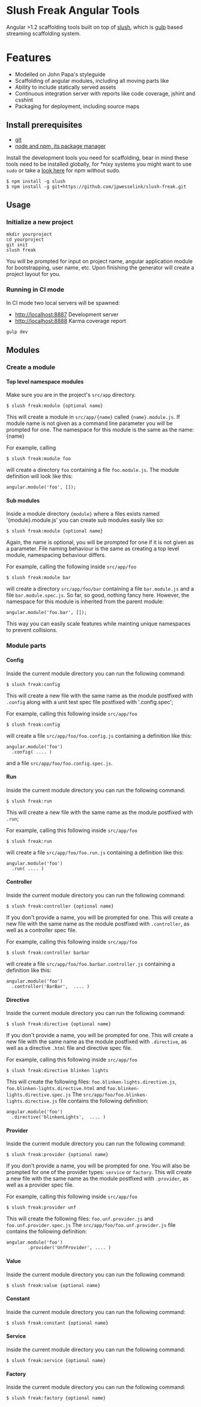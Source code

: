 # Slush Freak Angular Tools

Angular >1.2 scaffolding tools built on top of [slush](http://slushjs.github.io/), which is [gulp](http://gulpjs.com/) based streaming scaffolding system.

# Features

- Modelled on John Papa's styleguide
- Scaffolding of angular modules, including all moving parts like
- Ability to include statically served assets
- Continuous integration server with reports like code coverage, jshint and csshint
- Packaging for deployment, including source maps

## Install prerequisites

- [git](http://git-scm.com/book/en/v2/Getting-Started-Installing-Git)
- [node and npm, its package manager](http://nodejs.org/)


Install the development tools you need for scaffolding, bear in mind these tools need to be installed globally, for *nixy systems you might want to use `sudo` or take a [look here](http://howtonode.org/introduction-to-npm) for npm without sudo.


```
$ npm install -g slush
$ npm install -g git+https://github.com/jpwesselink/slush-freak.git

```

## Usage

### Initialize a new project

```
mkdir yourproject
cd yourproject
git init
slush freak
```

You will be prompted for input on project name, angular application module for bootstrapping, user name, etc. Upon finishing the generator will create a project layout for you.

### Running in CI mode

In CI mode two local servers will be spawned:
- [http://localhost:8887](http://localhost:8887) Development server
- [http://localhost:8888](http://localhost:8888) Karma coverage report


```
gulp dev
```


## Modules

### Create a module

#### Top level namespace modules

Make sure you are in the project's `src/app` directory.

```
$ slush freak:module {optional name}
```

This will create a module in `src/app/{name}` called `{name}.module.js`. If module name is not given as a command line parameter you will be prompted for one.
The namespace for this module is the same as the name: {name}

For example, calling

```
$ slush freak:module foo
```

will create a directory `foo` containing a file `foo.module.js`. The module definition will look like this:
```
angular.module('foo', []);
```


#### Sub modules

Inside a module directory `{module}` where a files exists named '{module}.module.js' you can create sub modules easily like so:

```
$ slush freak:module {optional name}
```


Again, the name is optional, you will be prompted for one if it is not given as a parameter. File naming behaviour is the same as creating a top level module, namespacing behaviour differs.

For example, calling the following inside `src/app/foo`

```
$ slush freak:module bar
```

will create a directory `src/app/foo/bar` containing a file `bar.module.js` and a file `bar.module.spec.js`.
So far, so good, nothing fancy here. However, the namespace for this module is inherited from the parent module:

```
angular.module('foo.bar', []);
```

This way you can easily scale features while mainting unique namespaces to prevent collisions.


### Module parts

#### Config

Inside the current module directory you can run the following command:

```
$ slush freak:config
```

This will create a new file with the same name as the module postfixed with `.config` along with a unit test spec file postfixed with '.config.spec';

For example, calling this following inside `src/app/foo`

```
$ slush freak:config
```

will create a file `src/app/foo/foo.config.js` containing a definition like this:

```
angular.module('foo')
  .config( .... )
```

and a file `src/app/foo/foo.config.spec.js`.


#### Run

Inside the current module directory you can run the following command:

```
$ slush freak:run
```

This will create a new file with the same name as the module postfixed with `.run`;

For example, calling this following inside `src/app/foo`

```
$ slush freak:run
```

will create a file `src/app/foo/foo.run.js` containing a definition like this:

```
angular.module('foo')
  .run( .... )
```

#### Controller

Inside the current module directory you can run the following command:

```
$ slush freak:controller {optional name}
```

If you don't provide a name, you will be prompted for one.
This will create a new file with the same name as the module postfixed with `.controller`, as well as a controller spec file.

For example, calling this following inside `src/app/foo`

```
$ slush freak:controller barbar
```

will create a file `src/app/foo/foo.barbar.controller.js` containing a definition like this:

```
angular.module('foo')
  .controller('BarBar',  .... )
```


#### Directive

Inside the current module directory you can run the following command:

```
$ slush freak:directive {optional name}
```

If you don't provide a name, you will be prompted for one.
This will create a new file with the same name as the module postfixed with `.directive`, as well as a
directive `.html` file and directive spec file.

For example, calling this following inside `src/app/foo`

```
$ slush freak:directive blinken lights
```

This will create the following files: `foo.blinken-lights.directive.js`, `foo.blinken-lights.directive.html` and `foo.blinken-lights.directive.spec.js`
The `src/app/foo/foo.blinken-lights.directive.js` file contains the following definition:

```
angular.module('foo')
  .directive('blinkenLights',  .... )
```


#### Provider

Inside the current module directory you can run the following command:

```
$ slush freak:provider {optional name}
```

If you don't provide a name, you will be prompted for one. You will also be prompted for one of the provider types: `service` or `factory`.
This will create a new file with the same name as the module postfixed with `.provider`, as well as a  provider spec file.

For example, calling this following inside `src/app/foo`

```
$ slush freak:provider unf
```

This will create the following files: `foo.unf.provider.js` and `foo.unf.provider.spec.js`
The `src/app/foo/foo.unf.provider.js` file contains the following definition:

```
angular.module('foo')
        .provider('UnfProvider', .... )
```
#### Value

Inside the current module directory you can run the following command:

```
$ slush freak:value {optional name}
```
#### Constant

Inside the current module directory you can run the following command:

```
$ slush freak:constant {optional name}
```
#### Service

Inside the current module directory you can run the following command:

```
$ slush freak:service {optional name}
```
#### Factory

Inside the current module directory you can run the following command:

```
$ slush freak:factory {optional name}
```
